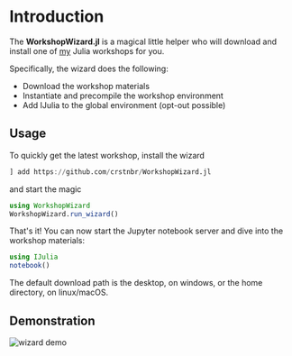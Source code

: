# Introduction

The **WorkshopWizard.jl** is a magical little helper who will download and install one of [my](https://github.com/crstnbr) Julia workshops for you.

Specifically, the wizard does the following:

* Download the workshop materials
* Instantiate and precompile the workshop environment
* Add IJulia to the global environment (opt-out possible)


## Usage

To quickly get the latest workshop, install the wizard

```julia
] add https://github.com/crstnbr/WorkshopWizard.jl
```

and start the magic

```julia
using WorkshopWizard
WorkshopWizard.run_wizard()
```

That's it! You can now start the Jupyter notebook server and dive into the workshop materials:

```julia
using IJulia
notebook()
```

The default download path is the desktop, on windows, or the home directory, on linux/macOS.

## Demonstration

![wizard demo](https://raw.githubusercontent.com/crstnbr/WorkshopWizard.jl/master/demo/wizard.gif)
